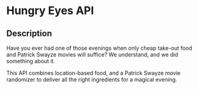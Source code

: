 # Hungry Eyes API

## Description

Have you ever had one of those evenings when only cheap take-out food and Patrick Swayze movies will suffice? We understand, and we did something
about it.

This API combines location-based food, and a Patrick
Swayze movie randomizer to deliver all the right ingredients for a magical evening.
